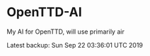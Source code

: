 # OpenTTD-AI
My AI for OpenTTD, will use primarily air

Latest backup: Sun Sep 22 03:36:01 UTC 2019
